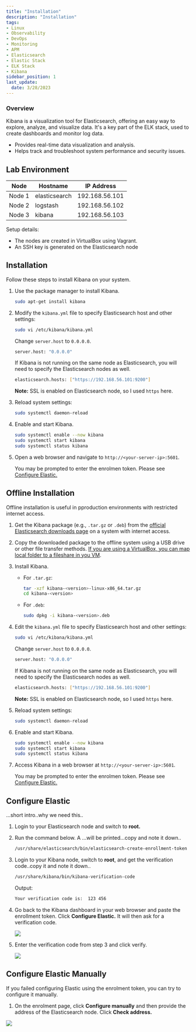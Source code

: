 ```yaml
---
title: "Installation"
description: "Installation"
tags: 
- Linux
- Observability
- DevOps
- Monitoring 
- APM
- Elasticsearch
- Elastic Stack
- ELK Stack
- Kibana
sidebar_position: 1
last_update:
  date: 3/28/2023
---
```



### Overview  

Kibana is a visualization tool for Elasticsearch, offering an easy way to explore, analyze, and visualize data. It's a key part of the ELK stack, used to create dashboards and monitor log data.  

- Provides real-time data visualization and analysis.  
- Helps track and troubleshoot system performance and security issues.  

## Lab Environment 

| Node    | Hostname       | IP Address       | 
|---------|----------------|------------------|
| Node 1  | elasticsearch  |  192.168.56.101  |
| Node 2  | logstash       |  192.168.56.102  |
| Node 3  | kibana         |  192.168.56.103  |

Setup details:

- The nodes are created in VirtualBox using Vagrant.
- An SSH key is generated on the Elasticsearch node

## Installation 

Follow these steps to install Kibana on your system.

1. Use the package manager to install Kibana.

    ```bash
    sudo apt-get install kibana  
    ```

2. Modify the `kibana.yml` file to specify Elasticsearch host and other settings:  

     ```bash
     sudo vi /etc/kibana/kibana.yml
     ```  

     Change `server.host` to `0.0.0.0`.

     ```bash
     server.host: "0.0.0.0"  
     ```
     
     If Kibana is not running on the same node as Elasticsearch, you will need to specify the Elasticsearch nodes as well.

     ```bash
     elasticsearch.hosts: ["https://192.168.56.101:9200"] 
     ```

     **Note:** SSL is enabled on Elasticsearch node, so I used `https` here.

3. Reload system settings:

     ```bash
     sudo systemctl daemon-reload 
     ```

4. Enable and start Kibana.

     ```bash
     sudo systemctl enable --now kibana
     sudo systemctl start kibana
     sudo systemctl status kibana
     ```  

5. Open a web browser and navigate to `http://<your-server-ip>:5601`.

     You may be prompted to enter the enrolmen token. Please see [Configure Elastic.](#configure-elastic)


## Offline Installation 

Offline installation is useful in pproduction environments with restricted internet access.

1. Get the Kibana package (e.g., `.tar.gz` or `.deb`) from the [official Elasticsearch downloads page](https://www.elastic.co/downloads/kibana) on a system with internet access.  

2. Copy the downloaded package to the offline system using a USB drive or other file transfer methods. 
    [If you are using a VirtualBox, you can map local folder to a fileshare in you VM](/docs/001-Personal-Notes/005-Project-Pre-requisites/011-VirtualBox.md#setup-fileshare).
 

3. Install Kibana.

   - For `.tar.gz`:  

     ```bash
     tar -xzf kibana-<version>-linux-x86_64.tar.gz
     cd kibana-<version>
     ```  

   - For `.deb`:  

     ```bash
     sudo dpkg -i kibana-<version>.deb
     ```  

4. Edit the `kibana.yml` file to specify Elasticsearch host and other settings:  

     ```bash
     sudo vi /etc/kibana/kibana.yml
     ```  

     Change `server.host` to `0.0.0.0`.

     ```bash
     server.host: "0.0.0.0"
     ```

     If Kibana is not running on the same node as Elasticsearch, you will need to specify the Elasticsearch nodes as well.

     ```bash
     elasticsearch.hosts: ["https://192.168.56.101:9200"] 
     ```

     **Note:** SSL is enabled on Elasticsearch node, so I used `https` here.

5. Reload system settings:

     ```bash
     sudo systemctl daemon-reload 
     ```
6. Enable and start Kibana.

     ```bash
     sudo systemctl enable --now kibana
     sudo systemctl start kibana
     sudo systemctl status kibana
     ```  

7. Access Kibana in a web browser at `http://<your-server-ip>:5601`.
     
     You may be prompted to enter the enrolmen token. Please see [Configure Elastic.](#configure-elastic)



## Configure Elastic

...short intro..why we need this..

1. Login to your Elasticsearch node and switch to **root.**
2. Run the command below. A ...will be printed...copy and note it down..

     ```bash
     /usr/share/elasticsearch/bin/elasticsearch-create-enrollment-token --scope kibana 
     ```

3. Login to your Kibana node, switch to **root**, and get the verification code..copy it and note it down..

     ```bash
     /usr/share/kibana/bin/kibana-verification-code 
     ```

     Output:

     ```bash
     Your verification code is:  123 456 
     ```


4. Go back to the Kibana dashboard in your web browser and paste the enrollment token. Click **Configure Elastic.** It will then ask for a verification code.

     ![](/img/docs/01062025-kibana-configure.png)

     
5. Enter the verification code from step 3 and click verify.

     ![](/img/docs/01062025-kibana-configure-2.png)


## Configure Elastic Manually 

If you failed configuring Elastic using the enrolment token, you can try to configure it manually.

1. On the enrolment page, click **Configure manually** and then provide the address of the Elasticsearch node. Click **Check address.**

![](/img/docs/01062024-configure-kiubana0elastic.png)

